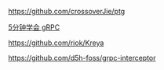 https://github.com/crossoverJie/ptg

[5分钟学会 gRPC](https://crossoverjie.top/2022/03/08/framework-design/grpc/)

https://github.com/riok/Kreya

https://github.com/d5h-foss/grpc-interceptor
